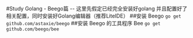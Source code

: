 #Study Golang - Beego篇
-- 这里先假定已经完全安装好golang 并且配置好了相关配置，同时安装好Golang编辑器（推荐LiteIDE）
##安装 Beego
`go get github.com/astaxie/beego`
##安装 Beego 的工具程序 Bee
`go get github.com/beego/bee`
